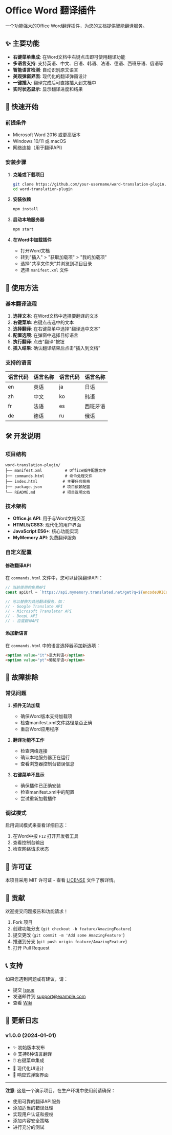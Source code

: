 # Office Word 翻译插件

一个功能强大的Office Word翻译插件，为您的文档提供智能翻译服务。

## ✨ 主要功能

- **右键菜单集成**: 在Word文档中右键点击即可使用翻译功能
- **多语言支持**: 支持英语、中文、日语、韩语、法语、德语、西班牙语、俄语等
- **智能语言检测**: 自动识别原文语言
- **美观弹窗界面**: 现代化的翻译弹窗设计
- **一键插入**: 翻译完成后可直接插入到文档中
- **实时状态显示**: 显示翻译进度和结果

## 🚀 快速开始

### 前提条件

- Microsoft Word 2016 或更高版本
- Windows 10/11 或 macOS
- 网络连接（用于翻译API）

### 安装步骤

1. **克隆或下载项目**
   ```bash
   git clone https://github.com/your-username/word-translation-plugin.git
   cd word-translation-plugin
   ```

2. **安装依赖**
   ```bash
   npm install
   ```

3. **启动本地服务器**
   ```bash
   npm start
   ```

4. **在Word中加载插件**
   - 打开Word文档
   - 转到"插入" > "获取加载项" > "我的加载项"
   - 选择"共享文件夹"并浏览到项目目录
   - 选择 `manifest.xml` 文件

## 📖 使用方法

### 基本翻译流程

1. **选择文本**: 在Word文档中选择要翻译的文本
2. **右键菜单**: 右键点击选中的文本
3. **选择翻译**: 在右键菜单中选择"翻译选中文本"
4. **配置选项**: 在弹窗中选择目标语言
5. **执行翻译**: 点击"翻译"按钮
6. **插入结果**: 确认翻译结果后点击"插入到文档"

### 支持的语言

| 语言代码 | 语言名称 | 语言代码 | 语言名称 |
|---------|---------|---------|---------|
| en      | 英语     | ja      | 日语     |
| zh      | 中文     | ko      | 韩语     |
| fr      | 法语     | es      | 西班牙语 |
| de      | 德语     | ru      | 俄语     |

## 🛠️ 开发说明

### 项目结构

```
word-translation-plugin/
├── manifest.xml          # Office插件配置文件
├── commands.html         # 命令处理文件
├── index.html           # 主要任务窗格
├── package.json         # 项目依赖配置
└── README.md            # 项目说明文档
```

### 技术架构

- **Office.js API**: 用于与Word文档交互
- **HTML5/CSS3**: 现代化的用户界面
- **JavaScript ES6+**: 核心功能实现
- **MyMemory API**: 免费翻译服务

### 自定义配置

#### 修改翻译API

在 `commands.html` 文件中，您可以替换翻译API：

```javascript
// 当前使用的免费API
const apiUrl = `https://api.mymemory.translated.net/get?q=${encodeURIComponent(originalText)}&langpair=auto|${targetLanguage}`;

// 可以替换为其他翻译服务，如：
// - Google Translate API
// - Microsoft Translator API
// - DeepL API
// - 百度翻译API
```

#### 添加新语言

在 `commands.html` 中的语言选择器添加新选项：

```html
<option value="it">意大利语</option>
<option value="pt">葡萄牙语</option>
```

## 🔧 故障排除

### 常见问题

1. **插件无法加载**
   - 确保Word版本支持加载项
   - 检查manifest.xml文件路径是否正确
   - 重启Word应用程序

2. **翻译功能不工作**
   - 检查网络连接
   - 确认本地服务器正在运行
   - 查看浏览器控制台错误信息

3. **右键菜单不显示**
   - 确保插件已正确安装
   - 检查manifest.xml中的配置
   - 尝试重新加载插件

### 调试模式

启用调试模式来查看详细日志：

1. 在Word中按 `F12` 打开开发者工具
2. 查看控制台输出
3. 检查网络请求状态

## 📝 许可证

本项目采用 MIT 许可证 - 查看 [LICENSE](LICENSE) 文件了解详情。

## 🤝 贡献

欢迎提交问题报告和功能请求！

1. Fork 项目
2. 创建功能分支 (`git checkout -b feature/AmazingFeature`)
3. 提交更改 (`git commit -m 'Add some AmazingFeature'`)
4. 推送到分支 (`git push origin feature/AmazingFeature`)
5. 打开 Pull Request

## 📞 支持

如果您遇到问题或有建议，请：

- 提交 [Issue](https://github.com/your-username/word-translation-plugin/issues)
- 发送邮件到 support@example.com
- 查看 [Wiki](https://github.com/your-username/word-translation-plugin/wiki)

## 🔄 更新日志

### v1.0.0 (2024-01-01)
- ✨ 初始版本发布
- 🌐 支持8种语言翻译
- 🖱️ 右键菜单集成
- 🎨 现代化UI设计
- 📱 响应式弹窗界面

---

**注意**: 这是一个演示项目，在生产环境中使用前请确保：
- 使用可靠的翻译API服务
- 添加适当的错误处理
- 实现用户认证和授权
- 添加内容安全策略
- 进行充分的测试
